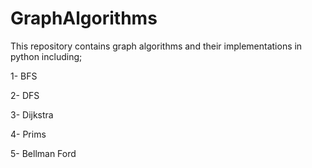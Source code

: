 # GraphAlgorithms
This repository contains graph algorithms and their implementations in python including;

1- BFS

2- DFS

3- Dijkstra

4- Prims

5- Bellman Ford
